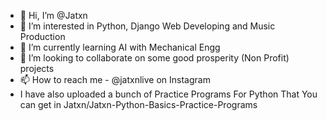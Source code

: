- 👋 Hi, I’m @Jatxn
- 👀 I’m interested in Python, Django Web Developing and Music Production
- 🌱 I’m currently learning AI with Mechanical Engg
- 💞️ I’m looking to collaborate on some good prosperity (Non Profit) projects
- 📫 How to reach me - @jatxnlive on Instagram
- I have also uploaded a bunch of Practice Programs For Python That You can get in Jatxn/Jatxn-Python-Basics-Practice-Programs

<!---
Jatxn/Jatxn is a ✨ special ✨ repository because its `README.md` (this file) appears on your GitHub profile.
You can click the Preview link to take a look at your changes.
--->
